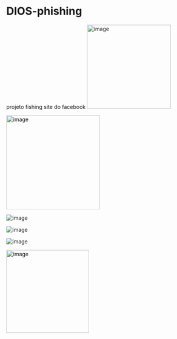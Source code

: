 # DIOS-phishing
projeto fishing site do facebook
<img width="221" alt="image" src="https://github.com/user-attachments/assets/e3d6426d-f016-4f78-b72d-e950dbb7db38" />


<img width="247" alt="image" src="https://github.com/user-attachments/assets/346cb0cb-0f6e-4a81-af92-93fbc3b99ca5" />


![image](https://github.com/user-attachments/assets/3e7bfd5c-5ba4-4d68-9c40-bf8c46456ea7)


![image](https://github.com/user-attachments/assets/138b0585-d031-4d04-8211-6663546179ff)


![image](https://github.com/user-attachments/assets/e94c2896-3a42-4cb5-9edb-3e184a016a1d)


<img width="218" alt="image" src="https://github.com/user-attachments/assets/6ed99dda-153c-4961-ae23-462804b51d78" />
